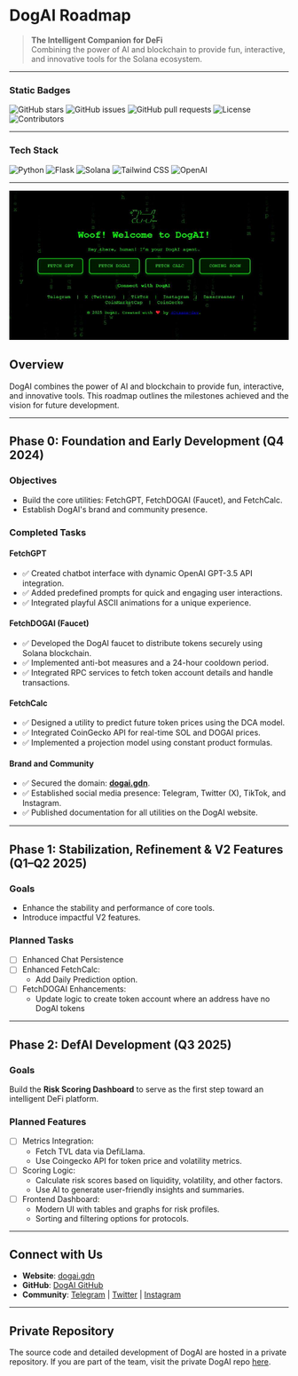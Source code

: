 # DogAI Roadmap

> **The Intelligent Companion for DeFi**  
Combining the power of AI and blockchain to provide fun, interactive, and innovative tools for the Solana ecosystem.

---

### **Static Badges**
![GitHub stars](https://img.shields.io/badge/Stars-Private-lightgrey?style=flat-square)
![GitHub issues](https://img.shields.io/badge/Issues-Private-lightgrey?style=flat-square)
![GitHub pull requests](https://img.shields.io/badge/Pull_Requests-Private-lightgrey?style=flat-square)
![License](https://img.shields.io/badge/license-MIT-blue?style=flat-square)
![Contributors](https://img.shields.io/badge/Contributors-Private-lightgrey?style=flat-square)

---

### **Tech Stack**
![Python](https://img.shields.io/badge/Python-3776AB?style=flat-square&logo=python&logoColor=white)
![Flask](https://img.shields.io/badge/Flask-000000?style=flat-square&logo=flask&logoColor=white)
![Solana](https://img.shields.io/badge/Solana-14F195?style=flat-square&logo=solana&logoColor=white&color=black)
![Tailwind CSS](https://img.shields.io/badge/Tailwind_CSS-38B2AC?style=flat-square&logo=tailwind-css&logoColor=white)
![OpenAI](https://img.shields.io/badge/OpenAI-412991?style=flat-square&logo=openai&logoColor=white)

---

![DogAI Landing Page](./landing-page.png)


## **Overview**
DogAI combines the power of AI and blockchain to provide fun, interactive, and innovative tools. This roadmap outlines the milestones achieved and the vision for future development.

---

## **Phase 0: Foundation and Early Development (Q4 2024)**

### Objectives
- Build the core utilities: FetchGPT, FetchDOGAI (Faucet), and FetchCalc.
- Establish DogAI's brand and community presence.

### Completed Tasks
#### FetchGPT
- ✅ Created chatbot interface with dynamic OpenAI GPT-3.5 API integration.
- ✅ Added predefined prompts for quick and engaging user interactions.
- ✅ Integrated playful ASCII animations for a unique experience.

#### FetchDOGAI (Faucet)
- ✅ Developed the DogAI faucet to distribute tokens securely using Solana blockchain.
- ✅ Implemented anti-bot measures and a 24-hour cooldown period.
- ✅ Integrated RPC services to fetch token account details and handle transactions.

#### FetchCalc
- ✅ Designed a utility to predict future token prices using the DCA model.
- ✅ Integrated CoinGecko API for real-time SOL and DOGAI prices.
- ✅ Implemented a projection model using constant product formulas.

#### Brand and Community
- ✅ Secured the domain: **[dogai.gdn](https://dogai.gdn)**.
- ✅ Established social media presence: Telegram, Twitter (X), TikTok, and Instagram.
- ✅ Published documentation for all utilities on the DogAI website.

---

## **Phase 1: Stabilization, Refinement & V2 Features (Q1–Q2 2025)**

### Goals
- Enhance the stability and performance of core tools.
- Introduce impactful V2 features.

### Planned Tasks
- [ ] Enhanced Chat Persistence
- [ ] Enhanced FetchCalc:
     - Add Daily Prediction option.
- [ ] FetchDOGAI Enhancements:
    - Update logic to create token account where an address have no DogAI tokens
   
---

## **Phase 2: DefAI Development (Q3 2025)**

### Goals
Build the **Risk Scoring Dashboard** to serve as the first step toward an intelligent DeFi platform.

### Planned Features
- [ ] Metrics Integration:
  - Fetch TVL data via DefiLlama.
  - Use Coingecko API for token price and volatility metrics.
- [ ] Scoring Logic:
  - Calculate risk scores based on liquidity, volatility, and other factors.
  - Use AI to generate user-friendly insights and summaries.
- [ ] Frontend Dashboard:
  - Modern UI with tables and graphs for risk profiles.
  - Sorting and filtering options for protocols.

---

## **Connect with Us**
- **Website**: [dogai.gdn](https://dogai.gdn)
- **GitHub**: [DogAI GitHub](https://github.com/d0tsama-dev)
- **Community**: [Telegram](https://t.me/dogai_gg) | [Twitter](https://x.com/dogai_gg) | [Instagram](https://www.instagram.com/dogai_gg)

---

## **Private Repository**
The source code and detailed development of DogAI are hosted in a private repository. If you are part of the team, visit the private DogAI repo [here](https://github.com/d0tsama-dev/DogAI).
